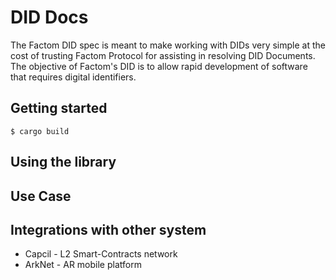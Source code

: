 # DID Docs

The Factom DID spec is meant to make working with DIDs very simple at the cost of trusting Factom Protocol for assisting in resolving DID Documents.
The objective of Factom's DID is to allow rapid development of software that requires digital identifiers.

## Getting started

```
$ cargo build
```

## Using the library

## Use Case 

## Integrations with other system

- Capcil - L2 Smart-Contracts network
- ArkNet - AR mobile platform